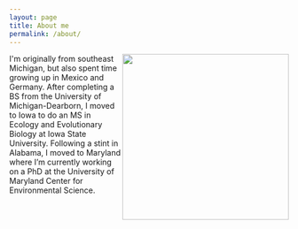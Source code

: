 ```yaml
---
layout: page
title: About me
permalink: /about/
---
```


<img align="right" src="https://agougher.github.io/images/photo.jpg" width="300">
I'm originally from southeast Michigan, but also spent time growing up in Mexico and Germany. After completing a BS from the University of Michigan-Dearborn, I moved to Iowa to do an MS in Ecology and Evolutionary Biology at Iowa State University. Following a stint in Alabama, I moved to Maryland where I’m currently working on a PhD at the University of Maryland Center for Environmental Science.

<br clear="right"/> 

